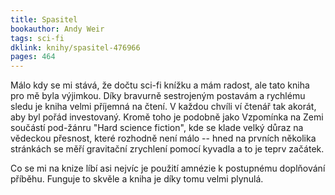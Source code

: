 ```yaml
---
title: Spasitel
bookauthor: Andy Weir
tags: sci-fi
dklink: knihy/spasitel-476966
pages: 464
---
```


Málo kdy se mi stává, že dočtu sci-fi knížku a mám radost, ale tato kniha pro mě byla výjimkou. Díky bravurně sestrojeným postavám a rychlému sledu je kniha velmi příjemná na čtení. V každou chvíli ví čtenář tak akorát, aby byl pořád investovaný. Kromě toho je podobně jako Vzpomínka na Zemi součástí pod-žánru "Hard science fiction", kde se klade velký důraz na vědeckou přesnost, které rozhodně není málo -- hned na prvních několika stránkách se měří gravitační zrychlení pomocí kyvadla a to je teprv začátek.

Co se mi na knize líbí asi nejvíc je použití amnézie k postupnému doplňování příběhu. Funguje to skvěle a kniha je díky tomu velmi plynulá.